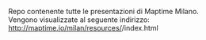 Repo contenente tutte le presentazioni di Maptime Milano.  
Vengono visualizzate al seguente indirizzo:  
http://maptime.io/milan/resources/<NOME PRESENTAZIONE>/index.html
